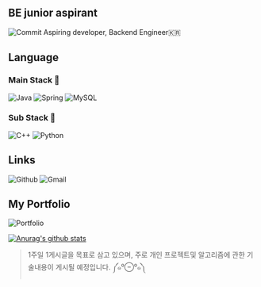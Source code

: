 


## BE junior aspirant

![Commit](https://user-images.githubusercontent.com/57768558/108633259-a2417200-74b6-11eb-8910-5e75b191a47e.gif)
Aspiring developer, Backend Engineer🇰🇷

## Language

### Main Stack 👀  
![Java](https://img.shields.io/badge/Java-007396?style=flat-square&logo=Java&logoColor=white) ![Spring](https://img.shields.io/badge/Spring-6DB33F?style=flat-square&logo=Spring&logoColor=white)  ![MySQL](https://img.shields.io/badge/MySQL-4479A1?style=flat-square&logo=MySQL&logoColor=white)
### Sub Stack 🌱  
![C++](https://img.shields.io/badge/C++-00599C?style=flat-square&logo=C%2b%2b&logoColor=white) ![Python](https://img.shields.io/badge/Python-3766AB?style=flat-square&logo=Python&logoColor=white)


## Links

![Github](http://img.shields.io/badge/-Github-black?style=flat-square&logo=github&link=https://github.com/mmkser10) ![Gmail](https://img.shields.io/badge/Gmail-d14836?style=flat-square&logo=Gmail&logoColor=white&link=mailto:mmkseoj@gmail.com) 

## My Portfolio 


![Portfolio](http://img.shields.io/badge/-Portfolio-2c3e50?style=flat-square&link=https://mmkser10.github.io)



[![Anurag's github stats](https://github-readme-stats.vercel.app/api?username=mmkser10)](https://github.com/anuraghazra/github-readme-stats)

> 1주일 1게시글을 목표로 삼고 있으며, 주로 개인 프로젝트및 알고리즘에 관한 기술내용이 게시될 예정입니다. ༼๑⁰⊖⁰๑༽
<!--
**mmkser10/mmkser10** is a ✨ _special_ ✨ repository because its `README.md` (this file) appears on your GitHub profile.
